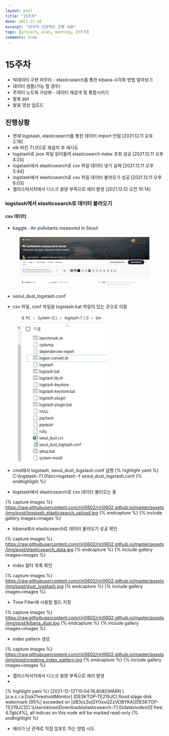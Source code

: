 ```yaml
---
layout: post
title: "15주차"
date: 2021-12-10
excerpt: "15주차 프로젝트 진행 내용"
tags: [project, plan, meeting, 15주차]
comments: true
---
```


# 15주차
* 빅데이터 구현 마무리 - elasticsearch를 통한 kibana 시각화 방법 알아보기
* 데이터 샘플(가능 할 경우)
* 주피터 노트북 가상화 - 데이터 재검색 및 통합시키기
* 발표 ppt
* 발표 영상 업로드

## 진행상황
* 현재 logstash, elasticsearch를 통한 데이터 import 안됨 [2021.12.11 오후 2:18]
* elk 버전 7.1.0으로 재설치 후 재시도
* logstash로 json 파일 읽어들여 elasticsearch index 조회 성공 [2021.12.11 오후 4:25]
* logstash에서 elasticsearch로 csv 파일 데이터 넣기 실패 [2021.12.11 오후 5:44]
* logstash에서 elasticsearch로 csv 파일 데이터 불러오기 성공 [2021.12.11 오후 6:03]
* 엘라스틱서치에서 디스크 용량 부족으로 에러 발생 [2021.12.12 오전 10:14]


### logstash에서 elasticsearch로 데이터 불러오기
#### csv 데이터
* kaggle : Air pollutants measured in Seoul

<figure>
	<img src="/assets/img/post/kaggle_dust_file.jpg">
</figure>

* seoul_dust_logstash.conf
<script src="https://gist.github.com/riri0602/1a0dbfc510f1efd2a887b5a3eeaa6191.js"></script>

* csv 파일, conf 파일을 logstash.bat 파일이 있는 곳으로 이동
<figure>
	<img src="/assets/img/post/file_위치.jpg">
</figure>

* cmd에서 logstash, seoul_dust_logstash.conf 실행
{% highlight yaml %}
C:\logstash-7.1.0\bin>logstash -f seoul_dust_logstash.conf
{% endhighlight %}

* logstash에서 elasticsearch로 csv 데이터 불러오는 중

{% capture images %} https://raw.githubusercontent.com/riri0602/riri0602.github.io/master/assets/img/post/logstash_elasticsearch_upload.jpg {% endcapture %} {% include gallery images=images %}

* kibana에서 elasticsearch로 데이터 불러오기 성공 확인

{% capture images %} https://raw.githubusercontent.com/riri0602/riri0602.github.io/master/assets/img/post/elasticsearch_data.jpg {% endcapture %} {% include gallery images=images %}

* index 필터 목록 확인

{% capture images %} https://raw.githubusercontent.com/riri0602/riri0602.github.io/master/assets/img/post/dust_logstash.jpg {% endcapture %} {% include gallery images=images %}

* Time Filter에 사용할 필드 지정

{% capture images %} https://raw.githubusercontent.com/riri0602/riri0602.github.io/master/assets/img/post/kibana_dust.jpg {% endcapture %} {% include gallery images=images %}

* index pattern 생성

{% capture images %} https://raw.githubusercontent.com/riri0602/riri0602.github.io/master/assets/img/post/creating_index_pattern.jpg {% endcapture %} {% include gallery images=images %}

* 엘라스틱서치에서 디스크 용량 부족으로 에러 발생
* 
{% highlight yaml %}
[2021-12-12T10:04:16,808][WARN ][o.e.c.r.a.DiskThresholdMonitor] [DESKTOP-TE219JC] flood stage disk watermark [95%] exceeded on [dB3cLSxjSYOxxQZzVOBYKA][DESKTOP-TE219JC][C:\Users\klose\Downloads\elasticsearch-7.1.0\data\nodes\0] free: 4.7gb[4%], all indices on this node will be marked read-only
{% endhighlight %}

* 에러가 난 관계로 직접 임포트 하는 방법 시도
